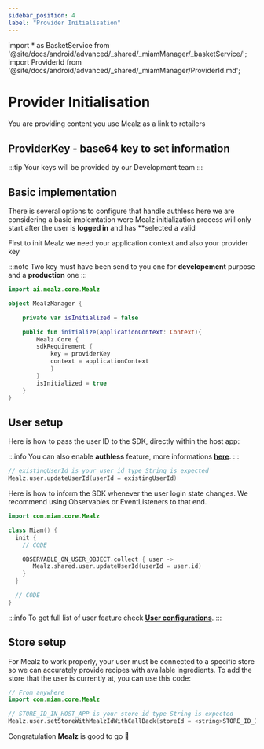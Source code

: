 ```yaml
---
sidebar_position: 4
label: "Provider Initialisation"
---
```


import * as BasketService from '@site/docs/android/advanced/_shared/_miamManager/_basketService/';
import ProviderId from '@site/docs/android/advanced/_shared/_miamManager/ProviderId.md';


# Provider Initialisation

You are providing content you use Mealz as a link to retailers

## ProviderKey - base64 key to set information

<ProviderId />

:::tip
Your keys will be provided by our Development team
:::

## Basic implementation

There is several options to configure that handle authless here we are considering a basic implemtation
were Mealz initialization process will only start after the user is **logged in** and has **selected a valid


First to init Mealz we need your application context and also your provider key

:::note
Two key must have been send to you one for **developement** purpose and a **production** one
:::

```kotlin
import ai.mealz.core.Mealz

object MealzManager {

    private var isInitialized = false

    public fun initialize(applicationContext: Context){
        Mealz.Core {
        sdkRequirement {
            key = providerKey
            context = applicationContext
            }   
        }
        isInitialized = true
    }
}
```

## User setup

Here is how to pass the user ID to the SDK, directly within the host app:

:::info
You can also enable **authless** feature, more informations [**here**](../advanced/user-configuration/##AuthLess
).
:::

```kotlin
// existingUserId is your user id type String is expected
Mealz.user.updateUserId(userId = existingUserId)
```

Here is how to inform the SDK whenever the user login state changes. We recommend using Observables
or EventListeners to that end.

```kotlin 
import com.miam.core.Mealz

class Miam() {
  init {
    // CODE

    OBSERVABLE_ON_USER_OBJECT.collect { user ->
       Mealz.shared.user.updateUserId(userId = user.id)
    }
  }

  // CODE
}
```
:::info
To get full list of user feature check [**User configurations**](../advanced/user-configuration).
:::

## Store setup

For Mealz to work properly, your user must be connected to a specific store so we can accurately provide recipes with available ingredients.
To add the store that the user is currently at, you can use this code:

```kotlin
// From anywhere
import com.miam.core.Mealz

// STORE_ID_IN_HOST_APP is your store id type String is expected
Mealz.user.setStoreWithMealzIdWithCallBack(storeId = <string>STORE_ID_IN_HOST_APP) { /** action to execute one mealz store has been fetch and set can be a rediretion */}
```


Congratulation **Mealz** is good to go 🥳